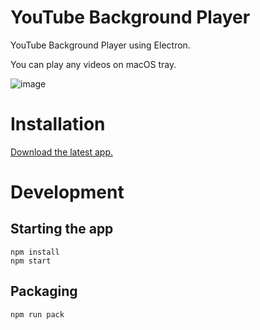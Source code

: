 # YouTube Background Player

YouTube Background Player using Electron.

You can play any videos on macOS tray.

![image](https://cloud.githubusercontent.com/assets/5919569/23584435/f07a6d98-01a4-11e7-991e-0018fa3369f4.png)

# Installation

[Download the latest app.](https://github.com/oniatsu/youtube-background-player/releases)

# Development

## Starting the app
```
npm install
npm start
```

## Packaging
```
npm run pack
```